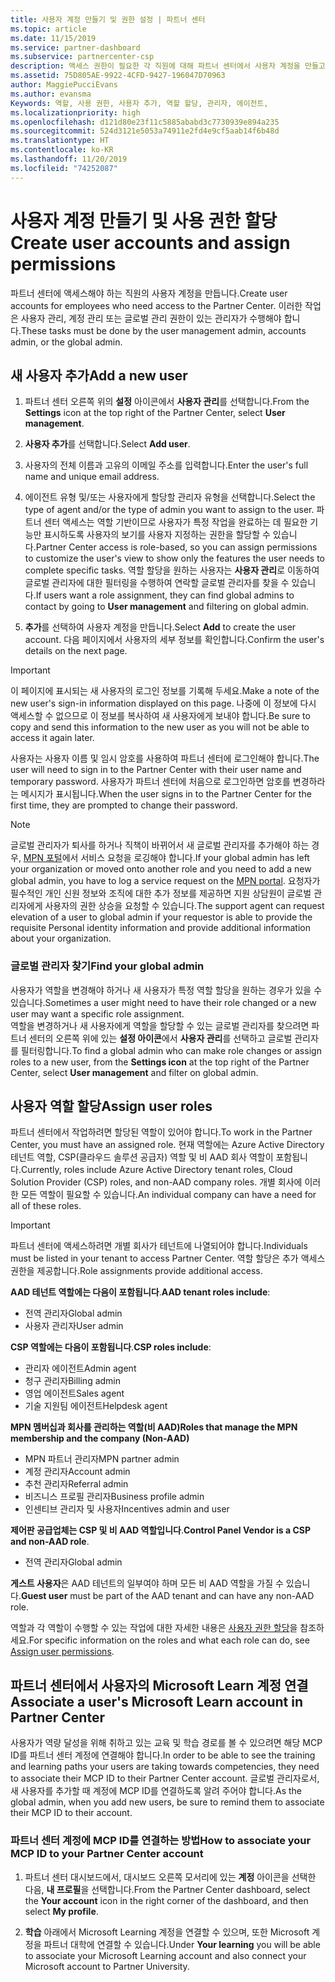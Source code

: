```yaml
---
title: 사용자 계정 만들기 및 권한 설정 | 파트너 센터
ms.topic: article
ms.date: 11/15/2019
ms.service: partner-dashboard
ms.subservice: partnercenter-csp
description: 액세스 권한이 필요한 각 직원에 대해 파트너 센터에서 사용자 계정을 만들고 역할을 할당하는 방법을 알아봅니다. 다른 관리자 권한을 가진 사용자가 이 작업을 수행할 수 있습니다.
ms.assetid: 75D805AE-9922-4CFD-9427-196047D70963
author: MaggiePucciEvans
ms.author: evansma
Keywords: 역할, 사용 권한, 사용자 추가, 역할 할당, 관리자, 에이전트,
ms.localizationpriority: high
ms.openlocfilehash: d121d80e23f11c5885ababd3c7730939e894a235
ms.sourcegitcommit: 524d3121e5053a74911e2fd4e9cf5aab14f6b48d
ms.translationtype: HT
ms.contentlocale: ko-KR
ms.lasthandoff: 11/20/2019
ms.locfileid: "74252087"
---
```

# <a name="create-user-accounts-and-assign-permissions"></a><span data-ttu-id="f96a4-105">사용자 계정 만들기 및 사용 권한 할당</span><span class="sxs-lookup"><span data-stu-id="f96a4-105">Create user accounts and assign permissions</span></span>

<span data-ttu-id="f96a4-106">파트너 센터에 액세스해야 하는 직원의 사용자 계정을 만듭니다.</span><span class="sxs-lookup"><span data-stu-id="f96a4-106">Create user accounts for employees who need access to the Partner Center.</span></span> <span data-ttu-id="f96a4-107">이러한 작업은 사용자 관리, 계정 관리 또는 글로벌 관리 권한이 있는 관리자가 수행해야 합니다.</span><span class="sxs-lookup"><span data-stu-id="f96a4-107">These tasks must be done by the user management admin, accounts admin, or the global admin.</span></span> 


## <a name="add-a-new-user"></a><span data-ttu-id="f96a4-108">새 사용자 추가</span><span class="sxs-lookup"><span data-stu-id="f96a4-108">Add a new user</span></span>

1. <span data-ttu-id="f96a4-109">파트너 센터 오른쪽 위의 **설정** 아이콘에서 **사용자 관리**를 선택합니다.</span><span class="sxs-lookup"><span data-stu-id="f96a4-109">From the **Settings** icon at the top right of the Partner Center, select **User management**.</span></span>

2.  <span data-ttu-id="f96a4-110">**사용자 추가**를 선택합니다.</span><span class="sxs-lookup"><span data-stu-id="f96a4-110">Select **Add user**.</span></span>

3.  <span data-ttu-id="f96a4-111">사용자의 전체 이름과 고유의 이메일 주소를 입력합니다.</span><span class="sxs-lookup"><span data-stu-id="f96a4-111">Enter the user's full name and unique email address.</span></span>

4.  <span data-ttu-id="f96a4-112">에이전트 유형 및/또는 사용자에게 할당할 관리자 유형을 선택합니다.</span><span class="sxs-lookup"><span data-stu-id="f96a4-112">Select the type of agent and/or the type of admin you want to assign to the user.</span></span> <span data-ttu-id="f96a4-113">파트너 센터 액세스는 역할 기반이므로 사용자가 특정 작업을 완료하는 데 필요한 기능만 표시하도록 사용자의 보기를 사용자 지정하는 권한을 할당할 수 있습니다.</span><span class="sxs-lookup"><span data-stu-id="f96a4-113">Partner Center access is role-based, so you can assign permissions to customize the user's view to show only the features the user needs to complete specific tasks.</span></span>  <span data-ttu-id="f96a4-114">역할 할당을 원하는 사용자는 **사용자 관리**로 이동하여 글로벌 관리자에 대한 필터링을 수행하여 연락할 글로벌 관리자를 찾을 수 있습니다.</span><span class="sxs-lookup"><span data-stu-id="f96a4-114">If users want a role assignment, they can find global admins to contact by going to **User management** and filtering on global admin.</span></span>

5.  <span data-ttu-id="f96a4-115">**추가**를 선택하여 사용자 계정을 만듭니다.</span><span class="sxs-lookup"><span data-stu-id="f96a4-115">Select **Add** to create the user account.</span></span> <span data-ttu-id="f96a4-116">다음 페이지에서 사용자의 세부 정보를 확인합니다.</span><span class="sxs-lookup"><span data-stu-id="f96a4-116">Confirm the user's details on the next page.</span></span>

> [!IMPORTANT]  
> <span data-ttu-id="f96a4-117">이 페이지에 표시되는 새 사용자의 로그인 정보를 기록해 두세요.</span><span class="sxs-lookup"><span data-stu-id="f96a4-117">Make a note of the new user's sign-in information displayed on this page.</span></span> <span data-ttu-id="f96a4-118">나중에 이 정보에 다시 액세스할 수 없으므로 이 정보를 복사하여 새 사용자에게 보내야 합니다.</span><span class="sxs-lookup"><span data-stu-id="f96a4-118">Be sure to copy and send this information to the new user as you will not be able to access it again later.</span></span> 

<span data-ttu-id="f96a4-119">사용자는 사용자 이름 및 임시 암호를 사용하여 파트너 센터에 로그인해야 합니다.</span><span class="sxs-lookup"><span data-stu-id="f96a4-119">The user will need to sign in to the Partner Center with their user name and temporary password.</span></span> <span data-ttu-id="f96a4-120">사용자가 파트너 센터에 처음으로 로그인하면 암호를 변경하라는 메시지가 표시됩니다.</span><span class="sxs-lookup"><span data-stu-id="f96a4-120">When the user signs in to the Partner Center for the first time, they are prompted to change their password.</span></span> 

> [!NOTE]  
>  <span data-ttu-id="f96a4-121">글로벌 관리자가 퇴사를 하거나 직책이 바뀌어서 새 글로벌 관리자를 추가해야 하는 경우, [MPN 포털](https://partner.microsoft.com/support)에서 서비스 요청을 로깅해야 합니다.</span><span class="sxs-lookup"><span data-stu-id="f96a4-121">If your global admin has left your organization or moved onto another role and you need to add a new global admin, you have to log a service request on the [MPN portal](https://partner.microsoft.com/support).</span></span> <span data-ttu-id="f96a4-122">요청자가 필수적인 개인 신원 정보와 조직에 대한 추가 정보를 제공하면 지원 상담원이 글로벌 관리자에게 사용자의 권한 상승을 요청할 수 있습니다.</span><span class="sxs-lookup"><span data-stu-id="f96a4-122">The support agent can request elevation of a user to global admin if your requestor is able to provide the requisite Personal identity information and provide additional information about your organization.</span></span>

### <a name="find-your-global-admin"></a><span data-ttu-id="f96a4-123">글로벌 관리자 찾기</span><span class="sxs-lookup"><span data-stu-id="f96a4-123">Find your global admin</span></span>

<span data-ttu-id="f96a4-124">사용자가 역할을 변경해야 하거나 새 사용자가 특정 역할 할당을 원하는 경우가 있을 수 있습니다.</span><span class="sxs-lookup"><span data-stu-id="f96a4-124">Sometimes a user might need to have their role changed or a new user may want a specific role assignment.</span></span>  
<span data-ttu-id="f96a4-125">역할을 변경하거나 새 사용자에게 역할을 할당할 수 있는 글로벌 관리자를 찾으려면 파트너 센터의 오른쪽 위에 있는 **설정 아이콘**에서 **사용자 관리**를 선택하고 글로벌 관리자를 필터링합니다.</span><span class="sxs-lookup"><span data-stu-id="f96a4-125">To find a global admin who can make role changes or assign roles to a new user, from the **Settings icon** at the top right of the Partner Center, select **User management** and filter on global admin.</span></span> 

## <a name="assign-user-roles"></a><span data-ttu-id="f96a4-126">사용자 역할 할당</span><span class="sxs-lookup"><span data-stu-id="f96a4-126">Assign user roles</span></span>

<span data-ttu-id="f96a4-127">파트너 센터에서 작업하려면 할당된 역할이 있어야 합니다.</span><span class="sxs-lookup"><span data-stu-id="f96a4-127">To work in the Partner Center, you must have an assigned role.</span></span>  <span data-ttu-id="f96a4-128">현재 역할에는 Azure Active Directory 테넌트 역할, CSP(클라우드 솔루션 공급자) 역할 및 비 AAD 회사 역할이 포함됩니다.</span><span class="sxs-lookup"><span data-stu-id="f96a4-128">Currently, roles include Azure Active Directory tenant roles, Cloud Solution Provider (CSP) roles, and non-AAD company roles.</span></span> <span data-ttu-id="f96a4-129">개별 회사에 이러한 모든 역할이 필요할 수 있습니다.</span><span class="sxs-lookup"><span data-stu-id="f96a4-129">An individual company can have a need for all of these roles.</span></span>

>[!Important]
><span data-ttu-id="f96a4-130">파트너 센터에 액세스하려면 개별 회사가 테넌트에 나열되어야 합니다.</span><span class="sxs-lookup"><span data-stu-id="f96a4-130">Individuals must be listed in your tenant to access Partner Center.</span></span> <span data-ttu-id="f96a4-131">역할 할당은 추가 액세스 권한을 제공합니다.</span><span class="sxs-lookup"><span data-stu-id="f96a4-131">Role assignments provide additional access.</span></span>


<span data-ttu-id="f96a4-132">**AAD 테넌트 역할에는 다음이 포함됩니다**.</span><span class="sxs-lookup"><span data-stu-id="f96a4-132">**AAD tenant roles include**:</span></span>
- <span data-ttu-id="f96a4-133">전역 관리자</span><span class="sxs-lookup"><span data-stu-id="f96a4-133">Global admin</span></span>
- <span data-ttu-id="f96a4-134">사용자 관리자</span><span class="sxs-lookup"><span data-stu-id="f96a4-134">User admin</span></span>

<span data-ttu-id="f96a4-135">**CSP 역할에는 다음이 포함됩니다**.</span><span class="sxs-lookup"><span data-stu-id="f96a4-135">**CSP roles include**:</span></span>
- <span data-ttu-id="f96a4-136">관리자 에이전트</span><span class="sxs-lookup"><span data-stu-id="f96a4-136">Admin agent</span></span>
- <span data-ttu-id="f96a4-137">청구 관리자</span><span class="sxs-lookup"><span data-stu-id="f96a4-137">Billing admin</span></span>
- <span data-ttu-id="f96a4-138">영업 에이전트</span><span class="sxs-lookup"><span data-stu-id="f96a4-138">Sales agent</span></span>
- <span data-ttu-id="f96a4-139">기술 지원팀 에이전트</span><span class="sxs-lookup"><span data-stu-id="f96a4-139">Helpdesk agent</span></span>

<span data-ttu-id="f96a4-140">**MPN 멤버십과 회사를 관리하는 역할(비 AAD)**</span><span class="sxs-lookup"><span data-stu-id="f96a4-140">**Roles that manage the MPN membership and the company (Non-AAD)**</span></span>
- <span data-ttu-id="f96a4-141">MPN 파트너 관리자</span><span class="sxs-lookup"><span data-stu-id="f96a4-141">MPN partner admin</span></span>
- <span data-ttu-id="f96a4-142">계정 관리자</span><span class="sxs-lookup"><span data-stu-id="f96a4-142">Account admin</span></span>
- <span data-ttu-id="f96a4-143">추천 관리자</span><span class="sxs-lookup"><span data-stu-id="f96a4-143">Referral admin</span></span>
- <span data-ttu-id="f96a4-144">비즈니스 프로필 관리자</span><span class="sxs-lookup"><span data-stu-id="f96a4-144">Business profile admin</span></span>
- <span data-ttu-id="f96a4-145">인센티브 관리자 및 사용자</span><span class="sxs-lookup"><span data-stu-id="f96a4-145">Incentives admin and user</span></span>

<span data-ttu-id="f96a4-146">**제어판 공급업체는 CSP 및 비 AAD 역할입니다**.</span><span class="sxs-lookup"><span data-stu-id="f96a4-146">**Control Panel Vendor is a CSP and non-AAD role**.</span></span>
- <span data-ttu-id="f96a4-147">전역 관리자</span><span class="sxs-lookup"><span data-stu-id="f96a4-147">Global admin</span></span>

<span data-ttu-id="f96a4-148">**게스트 사용자**은 AAD 테넌트의 일부여야 하며 모든 비 AAD 역할을 가질 수 있습니다.</span><span class="sxs-lookup"><span data-stu-id="f96a4-148">**Guest user** must be part of the AAD tenant and can have any non-AAD role.</span></span>

<span data-ttu-id="f96a4-149">역할과 각 역할이 수행할 수 있는 작업에 대한 자세한 내용은 [사용자 권한 할당](permissions-overview.md)을 참조하세요.</span><span class="sxs-lookup"><span data-stu-id="f96a4-149">For specific information on the roles and what each role can do, see [Assign user permissions](permissions-overview.md).</span></span>

## <a name="associate-a-users-microsoft-learn-account-in-partner-center"></a><span data-ttu-id="f96a4-150">파트너 센터에서 사용자의 Microsoft Learn 계정 연결</span><span class="sxs-lookup"><span data-stu-id="f96a4-150">Associate a user's Microsoft Learn account in Partner Center</span></span>

<span data-ttu-id="f96a4-151">사용자가 역량 달성을 위해 취하고 있는 교육 및 학습 경로를 볼 수 있으려면 해당 MCP ID를 파트너 센터 계정에 연결해야 합니다.</span><span class="sxs-lookup"><span data-stu-id="f96a4-151">In order to be able to see the training and learning paths your users are taking towards competencies, they need to associate their MCP ID to their Partner Center account.</span></span> <span data-ttu-id="f96a4-152">글로벌 관리자로서, 새 사용자를 추가할 때 계정에 MCP ID를 연결하도록 알려 주어야 합니다.</span><span class="sxs-lookup"><span data-stu-id="f96a4-152">As the global admin, when you add new users, be sure to remind them to associate their MCP ID to their account.</span></span> 

### <a name="how-to-associate-your-mcp-id-to-your-partner-center-account"></a><span data-ttu-id="f96a4-153">파트너 센터 계정에 MCP ID를 연결하는 방법</span><span class="sxs-lookup"><span data-stu-id="f96a4-153">How to associate your MCP ID to your Partner Center account</span></span>

1. <span data-ttu-id="f96a4-154">파트너 센터 대시보드에서, 대시보드 오른쪽 모서리에 있는 **계정** 아이콘을 선택한 다음, **내 프로필**을 선택합니다.</span><span class="sxs-lookup"><span data-stu-id="f96a4-154">From the Partner Center dashboard, select the **Your account** icon in the right corner of the dashboard, and then select **My profile**.</span></span>

2. <span data-ttu-id="f96a4-155">**학습** 아래에서 Microsoft Learning 계정을 연결할 수 있으며, 또한 Microsoft 계정을 파트너 대학에 연결할 수 있습니다.</span><span class="sxs-lookup"><span data-stu-id="f96a4-155">Under **Your learning** you will be able to associate your Microsoft Learning account and also connect your Microsoft account to Partner University.</span></span>








